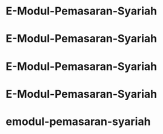 # E-Modul-Pemasaran-Syariah
# E-Modul-Pemasaran-Syariah
# E-Modul-Pemasaran-Syariah
# E-Modul-Pemasaran-Syariah
# emodul-pemasaran-syariah
